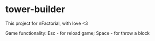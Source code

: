 # tower-builder
This project for nFactorial, with love &lt;3

Game functionality:
  Esc - for reload game; 
  Space - for throw a block
